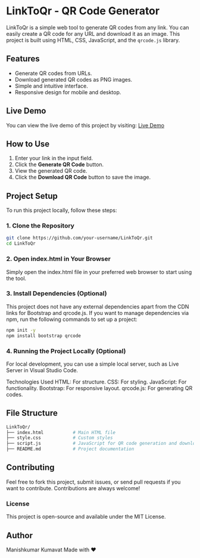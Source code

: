 # LinkToQr - QR Code Generator

LinkToQr is a simple web tool to generate QR codes from any link. You can easily create a QR code for any URL and download it as an image. This project is built using HTML, CSS, JavaScript, and the `qrcode.js` library.

## Features
- Generate QR codes from URLs.
- Download generated QR codes as PNG images.
- Simple and intuitive interface.
- Responsive design for mobile and desktop.

## Live Demo
You can view the live demo of this project by visiting: [Live Demo](https://your-live-demo-link.com)

## How to Use
1. Enter your link in the input field.
2. Click the **Generate QR Code** button.
3. View the generated QR code.
4. Click the **Download QR Code** button to save the image.

## Project Setup

To run this project locally, follow these steps:

### 1. Clone the Repository
```bash
git clone https://github.com/your-username/LinkToQr.git
cd LinkToQr
```

### 2. Open index.html in Your Browser
Simply open the index.html file in your preferred web browser to start using the tool.

### 3. Install Dependencies (Optional)
This project does not have any external dependencies apart from the CDN links for Bootstrap and qrcode.js. If you want to manage dependencies via npm, run the following commands to set up a project:

```bash
npm init -y
npm install bootstrap qrcode
```

### 4. Running the Project Locally (Optional)
For local development, you can use a simple local server, such as Live Server in Visual Studio Code.

Technologies Used
HTML: For structure.
CSS: For styling.
JavaScript: For functionality.
Bootstrap: For responsive layout.
qrcode.js: For generating QR codes.

## File Structure
```bash
LinkToQr/
├── index.html           # Main HTML file
├── style.css            # Custom styles
├── script.js            # JavaScript for QR code generation and download
├── README.md            # Project documentation
```

## Contributing
Feel free to fork this project, submit issues, or send pull requests if you want to contribute. Contributions are always welcome!

### License
This project is open-source and available under the MIT License.

## Author
Manishkumar Kumavat
Made with ❤️
